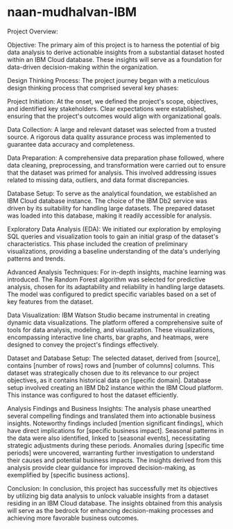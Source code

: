 # naan-mudhalvan-IBM
Project Overview:

Objective: The primary aim of this project is to harness the potential of big data analysis to derive actionable insights from a substantial dataset hosted within an IBM Cloud database. These insights will serve as a foundation for data-driven decision-making within the organization.

Design Thinking Process: The project journey began with a meticulous design thinking process that comprised several key phases:

Project Initiation: At the onset, we defined the project's scope, objectives, and identified key stakeholders. Clear expectations were established, ensuring that the project's outcomes would align with organizational goals.

Data Collection: A large and relevant dataset was selected from a trusted source. A rigorous data quality assurance process was implemented to guarantee data accuracy and completeness.

Data Preparation: A comprehensive data preparation phase followed, where data cleaning, preprocessing, and transformation were carried out to ensure that the dataset was primed for analysis. This involved addressing issues related to missing data, outliers, and data format discrepancies.

Database Setup: To serve as the analytical foundation, we established an IBM Cloud database instance. The choice of the IBM Db2 service was driven by its suitability for handling large datasets. The prepared dataset was loaded into this database, making it readily accessible for analysis.

Exploratory Data Analysis (EDA): We initiated our exploration by employing SQL queries and visualization tools to gain an initial grasp of the dataset's characteristics. This phase included the creation of preliminary visualizations, providing a baseline understanding of the data's underlying patterns and trends.

Advanced Analysis Techniques: For in-depth insights, machine learning was introduced. The Random Forest algorithm was selected for predictive analysis, chosen for its adaptability and reliability in handling large datasets. The model was configured to predict specific variables based on a set of key features from the dataset.

Data Visualization: IBM Watson Studio became instrumental in creating dynamic data visualizations. The platform offered a comprehensive suite of tools for data analysis, modeling, and visualization. These visualizations, encompassing interactive line charts, bar graphs, and heatmaps, were designed to convey the project's findings effectively.

Dataset and Database Setup: The selected dataset, derived from [source], contains [number of rows] rows and [number of columns] columns. This dataset was strategically chosen due to its relevance to our project objectives, as it contains historical data on [specific domain]. Database setup involved creating an IBM Db2 instance within the IBM Cloud platform. This instance was configured to host the dataset efficiently.

Analysis Findings and Business Insights: The analysis phase unearthed several compelling findings and translated them into actionable business insights. Noteworthy findings included [mention significant findings], which have direct implications for [specific business impact]. Seasonal patterns in the data were also identified, linked to [seasonal events], necessitating strategic adjustments during these periods. Anomalies during [specific time periods] were uncovered, warranting further investigation to understand their causes and potential business impacts. The insights derived from this analysis provide clear guidance for improved decision-making, as exemplified by [specific business actions].

Conclusion: In conclusion, this project has successfully met its objectives by utilizing big data analysis to unlock valuable insights from a dataset residing in an IBM Cloud database. The insights obtained from this analysis will serve as the bedrock for enhancing decision-making processes and achieving more favorable business outcomes.
